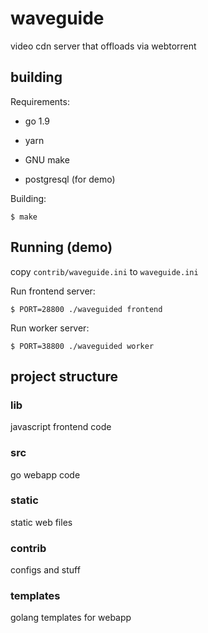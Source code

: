 # waveguide

video cdn server that offloads via webtorrent


## building

Requirements:

* go 1.9

* yarn

* GNU make

* postgresql (for demo)

Building:

    $ make
    
## Running (demo)

copy `contrib/waveguide.ini` to `waveguide.ini`

Run frontend server:

    $ PORT=28800 ./waveguided frontend
    
Run worker server:
    
    $ PORT=38800 ./waveguided worker



## project structure


### lib

javascript frontend code

### src

go webapp code

### static

static web files

### contrib

configs and stuff

### templates

golang templates for webapp

